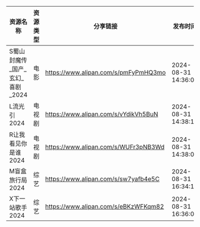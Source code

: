 | 资源名称                 | 资源类型 | 分享链接                                 | 发布时间                |
| -------------------- | ---- | ------------------------------------ | ------------------- |
| S蜀山封魔传_国产_玄幻_喜剧_2024 | 电影   | https://www.alipan.com/s/pmFyPmHQ3mo | 2024-08-31 14:36:09 |
| L流光引2024             | 电视剧  | https://www.alipan.com/s/vYdikVh5BuN | 2024-08-31 14:38:11 |
| R让我看见你是谁2024         | 电视剧  | https://www.alipan.com/s/WUFr3pNB3Wd | 2024-08-31 14:38:09 |
| M盲盒旅行局2024           | 综艺   | https://www.alipan.com/s/sw7yafb4e5C | 2024-08-31 16:34:13 |
| X下一站歌手2024           | 综艺   | https://www.alipan.com/s/eBKzWFKqm82 | 2024-08-31 16:36:08 |
